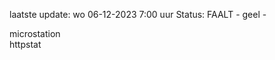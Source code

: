 laatste update: 
wo 06-12-2023  7:00   uur 
Status: FAALT - geel - 
<div class="service Y">microstation</div><div class="service G">httpstat</div>